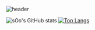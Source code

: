 ![header](https://capsule-render.vercel.app/api?type=wave&color=auto&height=300&section=header&text=sOo%20CodeLog&fontSize=90)


![sOo's GitHub stats](https://github-readme-stats.vercel.app/api?username=sOo&show_icons=true&theme=radical) 
[![Top Langs](https://github-readme-stats.vercel.app/api/top-langs/?username=sOo&layout=compact)](https://github.com/jong920224/github-readme-stats)

<!--
**jong920224/jong920224** is a ✨ _special_ ✨ repository because its `README.md` (this file) appears on your GitHub profile.

Here are some ideas to get you started:

- 🔭 I’m currently working on ...
- 🌱 I’m currently learning ...
- 👯 I’m looking to collaborate on ...
- 🤔 I’m looking for help with ...
- 💬 Ask me about ...
- 📫 How to reach me: ...
- 😄 Pronouns: ...
- ⚡ Fun fact: ...
-->
